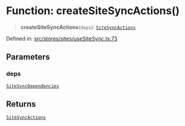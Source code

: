 # Function: createSiteSyncActions()

> **createSiteSyncActions**(`deps`): [`SiteSyncActions`](../interfaces/SiteSyncActions.md)

Defined in: [src/stores/sites/useSiteSync.ts:73](https://github.com/Nick2bad4u/Uptime-Watcher/blob/8a1973382d5fe14c52996ecda381894eb7ecd4a6/src/stores/sites/useSiteSync.ts#L73)

## Parameters

### deps

[`SiteSyncDependencies`](../interfaces/SiteSyncDependencies.md)

## Returns

[`SiteSyncActions`](../interfaces/SiteSyncActions.md)
